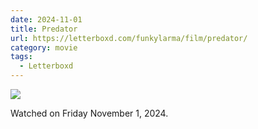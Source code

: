 ```yaml
---
date: 2024-11-01
title: Predator
url: https://letterboxd.com/funkylarma/film/predator/
category: movie
tags:
  - Letterboxd
---
```


![](https://a.ltrbxd.com/resized/film-poster/5/1/9/4/4/51944-predator-0-600-0-900-crop.jpg?v=48eadd2372)

Watched on Friday November 1, 2024.
